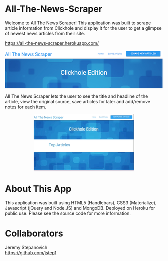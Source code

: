# All-The-News-Scraper
Welcome to All The News Scraper! This application was built to scrape article information from Clickhole and display it for the user to get a glimpse of newest news articles from their site.

https://all-the-news-scraper.herokuapp.com/

<p align="center">
<img src = "./public/images/allthenews.png">
</p>

All The News Scraper lets the user to see the title and headline of the article, view the original source, save articles for later and add/remove notes for each item.

<p align="center">
<img src="./public/images/allthenews.gif">
</p>

# About This App
This application was built using HTML5 (Handlebars), CSS3 (Materialize), Javascript (jQuery and Node.JS) and MongoDB. Deployed on Heroku for public use. Please see the source code for more information.

# Collaborators
Jeremy Stepanovich<br>
https://github.com/jstep1